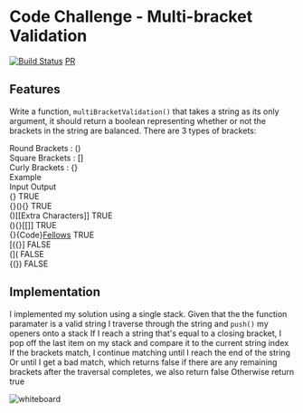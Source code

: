 # Code Challenge - Multi-bracket Validation
[![Build Status](https://www.travis-ci.com/alvian-401-advanced-javascript/data-structures-and-algorithms.svg?branch=master)](https://www.travis-ci.com/alvian-401-advanced-javascript/data-structures-and-algorithms)
[PR]()


## Features
Write a function, `multiBracketValidation()` that takes a string as its only argument, it should return a boolean representing whether or not the brackets in the string are balanced. There are 3 types of brackets:

Round Brackets : ()  
Square Brackets : []  
Curly Brackets : {}  
Example  
Input	Output  
{}	TRUE  
{}(){}	TRUE  
()[[Extra Characters]]	TRUE  
(){}[[]]	TRUE  
{}{Code}[Fellows](())	TRUE  
[({}]	FALSE  
(](	FALSE  
{(})	FALSE  

## Implementation
I implemented my solution using a single stack.
Given that the the function paramater is a valid string
I traverse through the string and `push()` my openers onto a stack
If I reach a string that's equal to a closing bracket,
I pop off the last item on my stack and compare it to the current string index
If the brackets match, I continue matching until I reach the end of the string
Or until I get a bad match, which returns false
if there are any remaining brackets after the traversal completes, we also return false
Otherwise return true

![whiteboard]()

